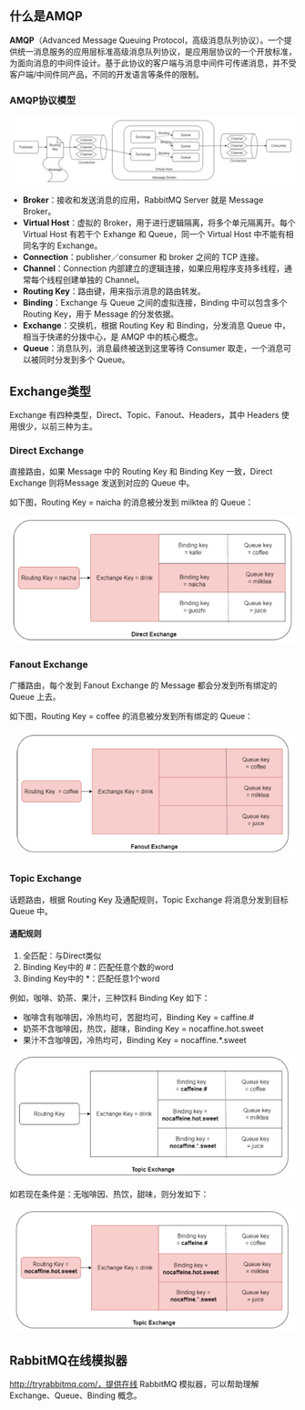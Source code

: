 ## 什么是AMQP

**AMQP**（Advanced Message Queuing Protocol，高级消息队列协议）。一个提供统一消息服务的应用层标准高级消息队列协议，是应用层协议的一个开放标准，为面向消息的中间件设计。基于此协议的客户端与消息中间件可传递消息，并不受客户端/中间件同产品，不同的开发语言等条件的限制。

### AMQP协议模型

![image-20230219170849941](assets/image-20230219170849941.png)

- **Broker**：接收和发送消息的应用，RabbitMQ Server 就是 Message Broker。
- **Virtual Host**：虚拟的 Broker，用于进行逻辑隔离，将多个单元隔离开。每个 Virtual Host 有若干个 Exhange 和 Queue，同一个 Virtual Host 中不能有相同名字的 Exchange。
- **Connection**：publisher／consumer 和 broker 之间的 TCP 连接。
- **Channel**：Connection 内部建立的逻辑连接，如果应用程序支持多线程，通常每个线程创建单独的 Channel。
- **Routing Key**：路由键，用来指示消息的路由转发。
- **Binding**：Exchange 与 Queue 之间的虚拟连接，Binding 中可以包含多个 Routing Key，用于 Message 的分发依据。
- **Exchange**：交换机，根据 Routing Key 和 Binding，分发消息 Queue 中，相当于快递的分拨中心，是 AMQP 中的核心概念。
- **Queue**：消息队列，消息最终被送到这里等待 Consumer 取走，一个消息可以被同时分发到多个 Queue。

## Exchange类型

Exchange 有四种类型，Direct、Topic、Fanout、Headers，其中 Headers 使用很少，以前三种为主。

### Direct Exchange

直接路由，如果 Message 中的 Routing Key 和 Binding Key 一致，Direct Exchange 则将Message 发送到对应的 Queue 中。

如下图，Routing Key = naicha 的消息被分发到 milktea 的 Queue：

![image-20230219210553407](assets/image-20230219210553407.png)

### Fanout Exchange

广播路由，每个发到 Fanout Exchange 的 Message 都会分发到所有绑定的 Queue 上去。

如下图，Routing Key = coffee 的消息被分发到所有绑定的 Queue：

![image-20230219210858828](assets/image-20230219210858828.png)

### Topic Exchange

话题路由，根据 Routing Key 及通配规则，Topic Exchange 将消息分发到目标 Queue 中。

#### 通配规则

1. 全匹配：与Direct类似
2. Binding Key中的 #：匹配任意个数的word
3. Binding Key中的 *：匹配任意1个word

例如，咖啡、奶茶、果汁，三种饮料 Binding Key 如下：

- 咖啡含有咖啡因，冷热均可，苦甜均可，Binding Key = caffine.#
- 奶茶不含咖啡因，热饮，甜味，Binding Key = nocaffine.hot.sweet
- 果汁不含咖啡因，冷热均可，Binding Key = nocaffine.*.sweet

![image-20230219211404538](assets/image-20230219211404538.png)

如若现在条件是：无咖啡因、热饮，甜味，则分发如下：

![image-20230219211525275](assets/image-20230219211525275.png)

## RabbitMQ在线模拟器

http://tryrabbitmq.com/，提供在线 RabbitMQ 模拟器，可以帮助理解Exchange、Queue、Binding 概念。

